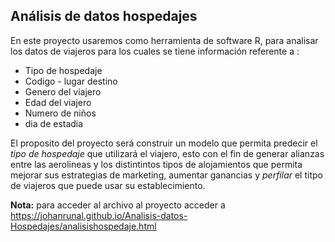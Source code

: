 
## Análisis de datos hospedajes

En este proyecto usaremos como herramienta de software R, para analisar los datos de viajeros para los cuales se tiene información referente a :
- Tipo de hospedaje
- Codigo - lugar destino
- Genero del viajero
- Edad del viajero
-  Numero de niños
-  dia de estadia

El proposito del proyecto será construir un modelo que permita predecir el *tipo de hospedaje* que utilizará el viajero,  esto con el fin de generar alianzas entre las aerolineas y los distintintos tipos de alojamientos que permita mejorar sus estrategias de marketing, aumentar ganancias y *perfilar* el titpo de viajeros que puede usar su establecimiento. 

**Nota:** para acceder al archivo al proyecto acceder a https://johanrunal.github.io/Analisis-datos-Hospedajes/analisishospedaje.html

